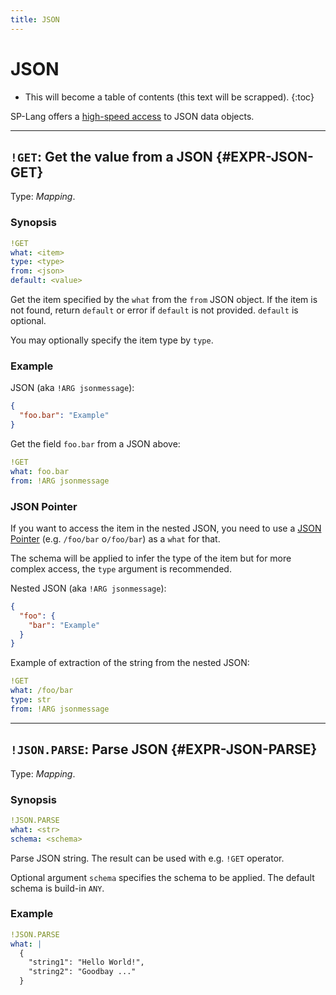 ```yaml
---
title: JSON
---
```


# JSON

* This will become a table of contents (this text will be scrapped).
{:toc}

SP-Lang offers a [high-speed access](https://simdjson.org) to JSON data objects.

--- 

## `!GET`: Get the value from a JSON {#EXPR-JSON-GET}

Type: _Mapping_.


### Synopsis

```yaml
!GET
what: <item>
type: <type>
from: <json>
default: <value>
```

Get the item specified by the `what` from the `from` JSON object.
If the item is not found, return `default` or error if `default` is not provided.
`default` is optional.

You may optionally specify the item type by `type`.

### Example

JSON (aka `!ARG jsonmessage`):

```json
{
  "foo.bar": "Example"
}
```

Get the field `foo.bar` from a JSON above:

```yaml
!GET
what: foo.bar
from: !ARG jsonmessage
```


### JSON Pointer

If you want to access the item in the nested JSON, you need to use a [JSON Pointer](https://datatracker.ietf.org/doc/html/rfc6901) (e.g. `/foo/bar` o`/foo/bar`) as a `what` for that.

The schema will be applied to infer the type of the item but for more complex access, the `type` argument is recommended.

Nested JSON (aka `!ARG jsonmessage`):

```json
{
  "foo": {
    "bar": "Example"
  }
}
```

Example of extraction of the string from the nested JSON:

```yaml
!GET
what: /foo/bar
type: str
from: !ARG jsonmessage
```

--- 

## `!JSON.PARSE`: Parse JSON {#EXPR-JSON-PARSE}

Type: _Mapping_.

### Synopsis

```yaml
!JSON.PARSE
what: <str>
schema: <schema>
```

Parse JSON string.
The result can be used with e.g. `!GET` operator.

Optional argument `schema` specifies the schema to be applied.
The default schema is build-in `ANY`.


### Example

```yaml
!JSON.PARSE
what: |
  {
    "string1": "Hello World!",
    "string2": "Goodbay ..."
  }
```
